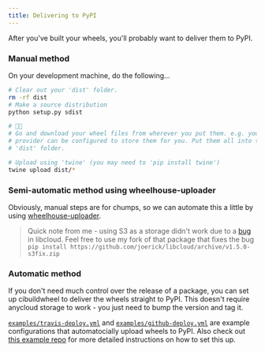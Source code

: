 ```yaml
---
title: Delivering to PyPI
---
```


After you've built your wheels, you'll probably want to deliver them to PyPI.

### Manual method

On your development machine, do the following...

```bash
# Clear out your 'dist' folder. 
rm -rf dist
# Make a source distribution
python setup.py sdist

# 🏃🏻
# Go and download your wheel files from wherever you put them. e.g. your CI
# provider can be configured to store them for you. Put them all into the 
# 'dist' folder.

# Upload using 'twine' (you may need to 'pip install twine')
twine upload dist/*
```

### Semi-automatic method using wheelhouse-uploader

Obviously, manual steps are for chumps, so we can automate this a little by using [wheelhouse-uploader](https://github.com/ogrisel/wheelhouse-uploader).

> Quick note from me - using S3 as a storage didn't work due to a [bug](https://issues.apache.org/jira/browse/LIBCLOUD-792) in libcloud. Feel free to use my fork of that package that fixes the bug `pip install https://github.com/joerick/libcloud/archive/v1.5.0-s3fix.zip`

### Automatic method

If you don't need much control over the release of a package, you can set up cibuildwheel to deliver the wheels straight to PyPI. This doesn't require anycloud storage to work - you just need to bump the version and tag it.

[`examples/travis-deploy.yml`](https://github.com/joerick/cibuildwheel/blob/master/examples/travis-deploy.yml) and [`examples/github-deploy.yml`](https://github.com/joerick/cibuildwheel/blob/master/examples/travis-deploy.yml) are example configurations that automatocially upload wheels to PyPI. Also check out [this example repo](https://github.com/joerick/cibuildwheel-autopypi-example) for more detailed instructions on how to set this up.
